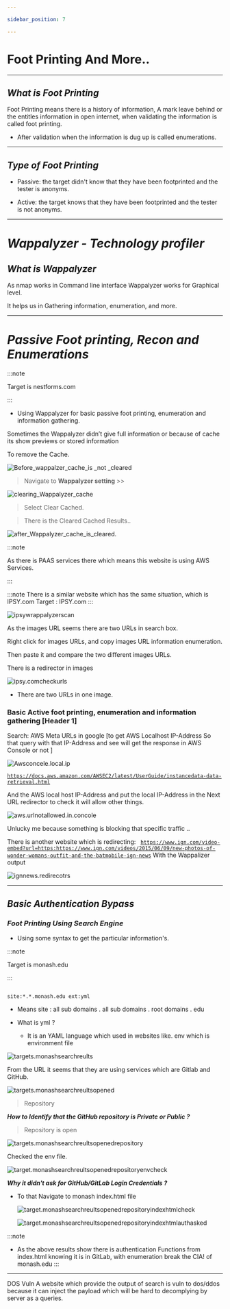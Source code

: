 ```yaml
--- 

sidebar_position: 7 

--- 
```


  

# Foot Printing And More..


---

## ***What is Foot Printing***  

  

Foot Printing means there is a history of information, A mark leave behind or the entitles information in open internet, when validating the information is called foot printing. 

  

- After validation when the information is dug up is called enumerations. 

---

## ***Type of Foot Printing*** 

  

- Passive: the target didn't know that they have been footprinted and the tester is anonyms. 

  

- Active: the target knows that they have been footprinted and the tester is not anonyms. 

  
---

# ***Wappalyzer - Technology profiler***  

  

## ***What is Wappalyzer*** 

  

As nmap works in Command line interface Wappalyzer works for Graphical level. 

It helps us in Gathering information, enumeration, and more. 


---

# ***Passive Foot printing, Recon and Enumerations***  

  

:::note 

Target is nestforms.com 

::: 

  

- Using Wappalyzer for basic passive foot printing, enumeration and information gathering. 

  

Sometimes the Wappalyzer didn’t give full information or because of cache its show previews or stored information 

  

To remove the Cache. 

  

  

![Before_wappalzer_cache_is _not _cleared](./cybersecurity_img/Before_wappalzer_cache_is%20_not%20_cleared.png)  

  

> Navigate to **Wappalyzer setting** >> 

  

![clearing_Wappalyzer_cache](./cybersecurity_img/clearing_Wappalyzer_cache.png) 

  

>Select Clear Cached. 

  

>There is the Cleared Cached Results.. 

  

![after_Wappalyzer_cache_is_cleared.](./cybersecurity_img/after_Wappalyzer_cache_is_cleared..png) 

  

:::note 

As there is PAAS services there which means this website is using AWS Services. 

::: 

:::note
There is a similar website which has the same situation, which is IPSY.com
Target : IPSY.com
:::

![ipsywrappalyzerscan](./cybersecurity_img/Targets/ipsy/ipsywrappalyzerscan.png)



As the images URL seems there are two URLs in search box.

Right click for images URLs, and copy images URL information enumeration.

Then paste it and compare the two different images URLs.

There is a redirector in images

![ipsy.comcheckurls](./cybersecurity_img/Targets/ipsy/ipsycheckingtwourls.png)

- There are two URLs in one image.

### Basic Active foot printing, enumeration and information gathering [Header 1]

Search: AWS Meta URLs in google [to get AWS Localhost IP-Address So that query with that IP-Address and see will get the response in AWS Console or not ] 

![Awsconcele.local.ip](./cybersecurity_img/Targets/ipsy/awsconcole_local_ip.png)


<code>https://docs.aws.amazon.com/AWSEC2/latest/UserGuide/instancedata-data-retrieval.html </code>

And the AWS local host IP-Address and put the local IP-Address in the Next URL redirector to check it will allow other things.

![aws.urlnotallowed.in.concole](./cybersecurity_img/Targets/ipsy/awsurlsconcleisnotallowed.png)

Unlucky me because something is blocking that specific traffic ..

There is another website which is redirecting:
<code> https://www.ign.com/video-embed?url=https:https://www.ign.com/videos/2015/06/09/new-photos-of-wonder-womans-outfit-and-the-batmobile-ign-news</code>
With the Wappalizer output

![ignnews.redirecotrs](./cybersecurity_img/Targets/ipsy/ignnewsredirector.png)


---


## ***Basic Authentication Bypass*** 

  


### ***Foot Printing Using Search Engine*** 

  

- Using some syntax to get the particular information's. 

  

:::note 

Target is monash.edu 

::: 

  

``` 

site:*.*.monash.edu ext:yml 

``` 

  

- Means site : all sub domains . all sub domains . root domains . edu 

- What is yml ? 

	- It is an YAML language which used in websites like. env which is environment file   

  

  

![targets.monashsearchreults](./cybersecurity_img/Targets/monash/monashsearchreults.png) 

  

From the URL it seems that they are using services which are Gitlab and GitHub. 

  

  

![targets.monashsearchreultsopened](./cybersecurity_img/Targets/monash/monashsearchreultsopened.png) 

  

>Repository  

  

  

***How to Identify that the GitHub repository is Private or Public ?*** 

  

> Repository is open  

  

  

  

![targets.monashsearchreultsopenedrepository](./cybersecurity_img/Targets/monash/monashsearchreultsopenedrepository.png) 

  

Checked the env file. 

  

![target.monashsearchreultsopenedrepositoryenvcheck](./cybersecurity_img/Targets/monash/monashsearchreultsopenedrepositoryenvcheck.png) 

  

***Why it didn't ask for GitHub/GitLab Login Credentials ?*** 

  

- To that Navigate to monash index.html file 

	 ![target.monashsearchreultsopenedrepositoryindexhtmlcheck](./cybersecurity_img/Targets/monash/monashsearchreultsopenedrepositoryindexhtmlcheck.png) 

    ![target.monashsearchreultsopenedrepositoryindexhtmlauthasked](./cybersecurity_img/Targets/monash/monashsearchreultsopenedrepositoryindexhtmlauthasked.png) 

:::note
- As the above results show there is authentication Functions from index.html knowing it is in GitLab, with enumeration break the CIA! of monash.edu 
:::

---

DOS Vuln 
A website which provide the output of search is vuln to dos/ddos because it can inject the payload which will be hard to decomplying by server as a queries.
